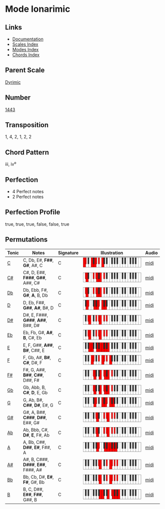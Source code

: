# Mode Ionarimic

## Links

- [Documentation](README.md)
- [Scales Index](Scales.md)
- [Modes Index](Modes.md)
- [Chords Index](Chords.md)

## Parent Scale

[Dyrimic](ScaleDyrimic.md)

## Number

[1443](https://ianring.com/musictheory/scales/1443)

## Transposition

1, 4, 2, 1, 2, 2

## Chord Pattern

iii, iv⁰

## Perfection

- 4 Perfect notes
- 2 Perfect notes

## Perfection Profile

true, true, true, false, false, true

## Permutations

| Tonic | Notes | Signature | Illustration | Audio |
|-------|-------|-----------|--------------|-------|
| [C](ModeCNaturalIonarimic.md) | C, Db, E#, **F##**, **G#**, A#, C | C | ![CNaturalIonarimic](ModeCNaturalIonarimic.png) | [midi](https://github.com/edipermadi/music/blob/main/docs/ModeCNaturalIonarimic.mid?raw=true) |
| [C#](ModeCSharpIonarimic.md) | C#, D, E##, **F###**, **G##**, A##, C# | C | ![CSharpIonarimic](ModeCSharpIonarimic.png) | [midi](https://github.com/edipermadi/music/blob/main/docs/ModeCSharpIonarimic.mid?raw=true) |
| [Db](ModeDFlatIonarimic.md) | Db, Ebb, F#, **G#**, **A**, B, Db | C | ![DFlatIonarimic](ModeDFlatIonarimic.png) | [midi](https://github.com/edipermadi/music/blob/main/docs/ModeDFlatIonarimic.mid?raw=true) |
| [D](ModeDNaturalIonarimic.md) | D, Eb, F##, **G##**, **A#**, B#, D | C | ![DNaturalIonarimic](ModeDNaturalIonarimic.png) | [midi](https://github.com/edipermadi/music/blob/main/docs/ModeDNaturalIonarimic.mid?raw=true) |
| [D#](ModeDSharpIonarimic.md) | D#, E, F###, **G###**, **A##**, B##, D# | C | ![DSharpIonarimic](ModeDSharpIonarimic.png) | [midi](https://github.com/edipermadi/music/blob/main/docs/ModeDSharpIonarimic.mid?raw=true) |
| [Eb](ModeEFlatIonarimic.md) | Eb, Fb, G#, **A#**, **B**, C#, Eb | C | ![EFlatIonarimic](ModeEFlatIonarimic.png) | [midi](https://github.com/edipermadi/music/blob/main/docs/ModeEFlatIonarimic.mid?raw=true) |
| [E](ModeENaturalIonarimic.md) | E, F, G##, **A##**, **B#**, C##, E | C | ![ENaturalIonarimic](ModeENaturalIonarimic.png) | [midi](https://github.com/edipermadi/music/blob/main/docs/ModeENaturalIonarimic.mid?raw=true) |
| [F](ModeFNaturalIonarimic.md) | F, Gb, A#, **B#**, **C#**, D#, F | C | ![FNaturalIonarimic](ModeFNaturalIonarimic.png) | [midi](https://github.com/edipermadi/music/blob/main/docs/ModeFNaturalIonarimic.mid?raw=true) |
| [F#](ModeFSharpIonarimic.md) | F#, G, A##, **B##**, **C##**, D##, F# | C | ![FSharpIonarimic](ModeFSharpIonarimic.png) | [midi](https://github.com/edipermadi/music/blob/main/docs/ModeFSharpIonarimic.mid?raw=true) |
| [Gb](ModeGFlatIonarimic.md) | Gb, Abb, B, **C#**, **D**, E, Gb | C | ![GFlatIonarimic](ModeGFlatIonarimic.png) | [midi](https://github.com/edipermadi/music/blob/main/docs/ModeGFlatIonarimic.mid?raw=true) |
| [G](ModeGNaturalIonarimic.md) | G, Ab, B#, **C##**, **D#**, E#, G | C | ![GNaturalIonarimic](ModeGNaturalIonarimic.png) | [midi](https://github.com/edipermadi/music/blob/main/docs/ModeGNaturalIonarimic.mid?raw=true) |
| [G#](ModeGSharpIonarimic.md) | G#, A, B##, **C###**, **D##**, E##, G# | C | ![GSharpIonarimic](ModeGSharpIonarimic.png) | [midi](https://github.com/edipermadi/music/blob/main/docs/ModeGSharpIonarimic.mid?raw=true) |
| [Ab](ModeAFlatIonarimic.md) | Ab, Bbb, C#, **D#**, **E**, F#, Ab | C | ![AFlatIonarimic](ModeAFlatIonarimic.png) | [midi](https://github.com/edipermadi/music/blob/main/docs/ModeAFlatIonarimic.mid?raw=true) |
| [A](ModeANaturalIonarimic.md) | A, Bb, C##, **D##**, **E#**, F##, A | C | ![ANaturalIonarimic](ModeANaturalIonarimic.png) | [midi](https://github.com/edipermadi/music/blob/main/docs/ModeANaturalIonarimic.mid?raw=true) |
| [A#](ModeASharpIonarimic.md) | A#, B, C###, **D###**, **E##**, F###, A# | C | ![ASharpIonarimic](ModeASharpIonarimic.png) | [midi](https://github.com/edipermadi/music/blob/main/docs/ModeASharpIonarimic.mid?raw=true) |
| [Bb](ModeBFlatIonarimic.md) | Bb, Cb, D#, **E#**, **F#**, G#, Bb | C | ![BFlatIonarimic](ModeBFlatIonarimic.png) | [midi](https://github.com/edipermadi/music/blob/main/docs/ModeBFlatIonarimic.mid?raw=true) |
| [B](ModeBNaturalIonarimic.md) | B, C, D##, **E##**, **F##**, G##, B | C | ![BNaturalIonarimic](ModeBNaturalIonarimic.png) | [midi](https://github.com/edipermadi/music/blob/main/docs/ModeBNaturalIonarimic.mid?raw=true) |
